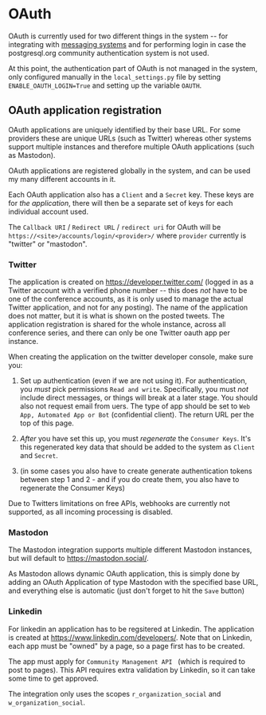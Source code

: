 # OAuth

OAuth is currently used for two different things in the system -- for
integrating with [messaging systems](integrations) and for performing
login in case the postgresql.org community authentication system is
not used.

At this point, the authentication part of OAuth is not managed in the
system, only configured manually in the `local_settings.py` file by
setting `ENABLE_OAUTH_LOGIN=True` and setting up the variable `OAUTH`.

## OAuth application registration

OAuth applications are uniquely identified by their base URL. For some
providers these are unique URLs (such as Twitter) whereas other
systems support multiple instances and therefore multiple OAuth
applications (such as Mastodon).

OAuth applications are registered globally in the system, and can be
used my many different accounts in it.

Each OAuth application also has a `Client` and a `Secret`
key. These keys are for *the application*, there will then be a
separate set of keys for each individual account used.

The `Callback URI` / `Redirect URL` / `redirect uri` for OAuth will be
`https://<site>/accounts/login/<provider>/` where `provider` currently
is "twitter" or "mastodon".

### Twitter

The application is created on https://developer.twitter.com/ (logged
in as a Twitter account with a verified phone number -- this does
*not* have to be one of the conference accounts, as it is only
used to manage the actual Twitter application, and not for any
posting). The name of the application does not matter, but it is what
is shown on the posted tweets. The application registration is shared
for the whole instance, across all conference series, and there can
only be one Twitter oauth app per instance.

When creating the application on the twitter developer console, make
sure you:

1. Set up authentication (even if we are not using it). For authentication,
   you *must* pick permissions `Read and write`. Specifically, you
   must *not* include direct messages, or things will break at a later
   stage. You should also not request email from uers. The type of app
   should be set to `Web App, Automated App or Bot` (confidential
   client). The return URL per the top of this page.

1. *After* you have set this up, you must *regenerate* the `Consumer
   Keys`. It's this regenerated key data that should be added to the
   system as `Client` and `Secret`.

1. (in some cases you also have to create generate authentication
   tokens between step 1 and 2 - and if you do create them, you also
   have to regenerate the Consumer Keys)

Due to Twitters limitations on free APIs, webhooks are currently not
supported, as all incoming processing is disabled.

### Mastodon

The Mastodon integration supports multiple different Mastodon
instances, but will default to https://mastodon.social/.

As Mastodon allows dynamic OAuth application, this is simply done by
adding an OAuth Application of type Mastodon with the specified base
URL, and everything else is automatic (just don't forget to hit the
`Save` button)

### Linkedin

For linkedin an application has to be regsitered at Linkedin. The
application is created at https://www.linkedin.com/developers/.  Note
that on Linkedin, each app must be "owned" by a page, so a page first
has to be created.

The app must apply for `Community Management API ` (which is required
to post to pages). This API requires extra validation by Linkedin, so
it can take some time to get approved.

The integration only uses the scopes `r_organization_social` and
`w_organization_social`.
